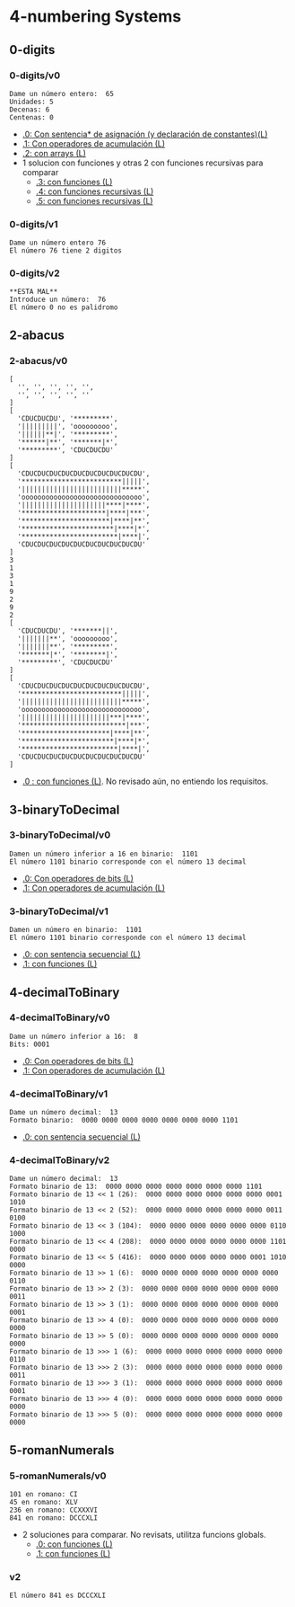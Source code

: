 # 4-numbering Systems

## 0-digits

### 0-digits/v0
~~~
Dame un número entero:  65
Unidades: 5
Decenas: 6
Centenas: 0
~~~
- [.0: Con sentencia* de asignación (y declaración de constantes)(L)](../4-numberingSystems/0-digits/v0.0/app.js)
- [.1: Con operadores de acumulación (L)](../4-numberingSystems/0-digits/v0.1/app.js)
- [.2: con arrays (L)](../4-numberingSystems/0-digits/v0.2/app.js)
- 1 solucion con funciones y otras 2 con funciones recursivas para comparar
  - [.3: con funciones (L)](../4-numberingSystems/0-digits/v0.3/app.js)
  - [.4: con funciones recursivas (L)](../4-numberingSystems/0-digits/v0.4/app.js)
  - [.5: con funciones recursivas (L)](../4-numberingSystems/0-digits/v0.5/app.js)


### 0-digits/v1
~~~
Dame un número entero 76
El número 76 tiene 2 digitos
~~~

### 0-digits/v2
~~~
**ESTA MAL**
Introduce un número:  76
El número 0 no es palidromo
~~~

## 2-abacus

### 2-abacus/v0
~~~
[
  '', '', '', '', '',
  '', '', '', '', '' 
]
[
  'CDUCDUCDU', '*********',
  '|||||||||', 'ooooooooo',
  '||||||**|', '*********',
  '******|**', '*******|*',
  '*********', 'CDUCDUCDU' 
]
[
  'CDUCDUCDUCDUCDUCDUCDUCDUCDUCDU',
  '*************************|||||',
  '|||||||||||||||||||||||||*****',
  'oooooooooooooooooooooooooooooo',
  '|||||||||||||||||||||****|****',
  '*********************|****|***',
  '**********************|****|**',
  '***********************|****|*',
  '************************|****|',
  'CDUCDUCDUCDUCDUCDUCDUCDUCDUCDU'
]
3
1
3
1
9
2
9
2
[
  'CDUCDUCDU', '*******||',
  '|||||||**', 'ooooooooo',
  '|||||||**', '*********',
  '*******|*', '********|',
  '*********', 'CDUCDUCDU'
]
[
  'CDUCDUCDUCDUCDUCDUCDUCDUCDUCDU',
  '*************************|||||',
  '|||||||||||||||||||||||||*****',
  'oooooooooooooooooooooooooooooo',
  '||||||||||||||||||||||***|****',
  '**************************|***',
  '**********************|****|**',
  '***********************|****|*',
  '************************|****|',
  'CDUCDUCDUCDUCDUCDUCDUCDUCDUCDU'
]
~~~

- [.0 : con funciones (L)](../4-numberingSystems/2-abacus/v0.0/app.js). No revisado aún, no entiendo los requisitos.

## 3-binaryToDecimal

### 3-binaryToDecimal/v0
~~~
Damen un número inferior a 16 en binario:  1101
El número 1101 binario corresponde con el número 13 decimal
~~~
- [.0: Con operadores de bits (L)](../4-numberingSystems/3-binaryToDecimal/v0.0/app.js)
- [.1: Con operadores de acumulación (L)](../4-numberingSystems/3-binaryToDecimal/v0.1/app.js)

### 3-binaryToDecimal/v1
~~~
Damen un número en binario:  1101
El número 1101 binario corresponde con el número 13 decimal
~~~

- [.0: con sentencia secuencial (L)](../4-numberingSystems/3-binaryToDecimal/v1.0/app.js)
- [.1: con funciones (L)](../4-numberingSystems/3-binaryToDecimal/v1.1/app.js)

## 4-decimalToBinary

### 4-decimalToBinary/v0
~~~
Dame un número inferior a 16:  8
Bits: 0001
~~~
- [.0: Con operadores de bits (L)](../4-numberingSystems/4-decimalToBinary/v0.0/app.js)
- [.1: Con operadores de acumulación (L)](../4-numberingSystems/4-decimalToBinary/v0.1/app.js)
### 4-decimalToBinary/v1
~~~
Dame un número decimal:  13
Formato binario:  0000 0000 0000 0000 0000 0000 0000 1101
~~~

- [.0: con sentencia secuencial (L)](../4-numberingSystems/4-decimalToBinary/v1.0/app.js)

### 4-decimalToBinary/v2
~~~
Dame un número decimal:  13
Formato binario de 13:  0000 0000 0000 0000 0000 0000 0000 1101
Formato binario de 13 << 1 (26):  0000 0000 0000 0000 0000 0000 0001 1010 
Formato binario de 13 << 2 (52):  0000 0000 0000 0000 0000 0000 0011 0100 
Formato binario de 13 << 3 (104):  0000 0000 0000 0000 0000 0000 0110 1000
Formato binario de 13 << 4 (208):  0000 0000 0000 0000 0000 0000 1101 0000
Formato binario de 13 << 5 (416):  0000 0000 0000 0000 0000 0001 1010 0000
Formato binario de 13 >> 1 (6):  0000 0000 0000 0000 0000 0000 0000 0110
Formato binario de 13 >> 2 (3):  0000 0000 0000 0000 0000 0000 0000 0011
Formato binario de 13 >> 3 (1):  0000 0000 0000 0000 0000 0000 0000 0001
Formato binario de 13 >> 4 (0):  0000 0000 0000 0000 0000 0000 0000 0000
Formato binario de 13 >> 5 (0):  0000 0000 0000 0000 0000 0000 0000 0000
Formato binario de 13 >>> 1 (6):  0000 0000 0000 0000 0000 0000 0000 0110
Formato binario de 13 >>> 2 (3):  0000 0000 0000 0000 0000 0000 0000 0011
Formato binario de 13 >>> 3 (1):  0000 0000 0000 0000 0000 0000 0000 0001
Formato binario de 13 >>> 4 (0):  0000 0000 0000 0000 0000 0000 0000 0000
Formato binario de 13 >>> 5 (0):  0000 0000 0000 0000 0000 0000 0000 0000
~~~

## 5-romanNumerals

### 5-romanNumerals/v0
~~~
101 en romano: CI
45 en romano: XLV
236 en romano: CCXXXVI
841 en romano: DCCCXLI
~~~

- 2 soluciones para comparar. No revisats, utilitza funcions globals.
  - [.0: con funciones (L)](../4-numberingSystems/5-romanNumerals/v0.0/app.js)
  - [.1: con funciones (L)](../4-numberingSystems/5-romanNumerals/v0.1/app.js)


### v2
~~~
El número 841 es DCCCXLI
~~~

